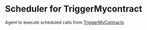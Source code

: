 ﻿# Scheduler for TriggerMycontract

 Agent to execute scheduled calls from [TriggerMyContracts](https://github.com/marabot/TriggerMyContract)

